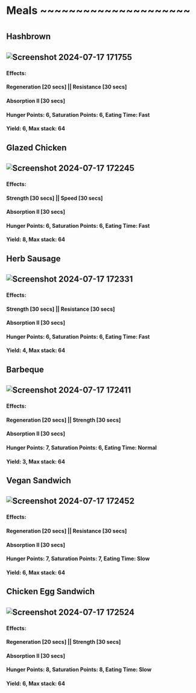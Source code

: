 <h1>Meals ~~~~~~~~~~~~~~~~~~~~~<h1>

<h2>Hashbrown<h2>
  
![Screenshot 2024-07-17 171755](https://github.com/user-attachments/assets/00f59c87-77dc-4087-8375-4c98265a6a74)
<h4>Effects:<h4>
<h4>Regeneration [20 secs] || Resistance [30 secs]<h4>
<h4>Absorption II [30 secs]<h4>

<h4>Hunger Points: 6, Saturation Points: 6, Eating Time: Fast<h4>
<h4>Yield: 6, Max stack: 64<h4>

<h2>Glazed Chicken<h2>
  
![Screenshot 2024-07-17 172245](https://github.com/user-attachments/assets/103c736c-f8b9-4fa9-a511-95bcfbb7d6b5)
<h4>Effects:<h4>
<h4>Strength [30 secs] || Speed [30 secs]<h4>
<h4>Absorption II [30 secs]<h4>

<h4>Hunger Points: 6, Saturation Points: 6, Eating Time: Fast<h4>
<h4>Yield: 8, Max stack: 64<h4>

<h2>Herb Sausage<h2>
  
![Screenshot 2024-07-17 172331](https://github.com/user-attachments/assets/509d86b6-7e03-4c83-b4ca-551903c2339d)
<h4>Effects:<h4>
<h4>Strength [30 secs] || Resistance [30 secs]<h4>
<h4>Absorption II [30 secs]<h4>

<h4>Hunger Points: 6, Saturation Points: 6, Eating Time: Fast<h4>
<h4>Yield: 4, Max stack: 64<h4>

<h2>Barbeque<h2>
  
![Screenshot 2024-07-17 172411](https://github.com/user-attachments/assets/a30f21bf-5dc5-4171-8853-b6a8c92f6047)
<h4>Effects:<h4>
<h4>Regeneration [20 secs] || Strength [30 secs]<h4>
<h4>Absorption II [30 secs]<h4>

<h4>Hunger Points: 7, Saturation Points: 6, Eating Time: Normal<h4>
<h4>Yield: 3, Max stack: 64<h4>

<h2>Vegan Sandwich<h2>
  
![Screenshot 2024-07-17 172452](https://github.com/user-attachments/assets/b914102e-0c7e-428a-8966-dd465ae51092)
<h4>Effects:<h4>
<h4>Regeneration [20 secs] || Resistance [30 secs]<h4>
<h4>Absorption II [30 secs]<h4>

<h4>Hunger Points: 7, Saturation Points: 7, Eating Time: Slow<h4>
<h4>Yield: 6, Max stack: 64<h4>

<h2>Chicken Egg Sandwich<h2>
  
![Screenshot 2024-07-17 172524](https://github.com/user-attachments/assets/5d2abe1d-ad7c-4715-8775-edc2dc37c447)
<h4>Effects:<h4>
<h4>Regeneration [20 secs] || Strength [30 secs]<h4>
<h4>Absorption II [30 secs]<h4>

<h4>Hunger Points: 8, Saturation Points: 8, Eating Time: Slow<h4>
<h4>Yield: 6, Max stack: 64<h4>
